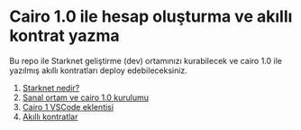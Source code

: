 # Cairo 1.0 ile hesap oluşturma ve akıllı kontrat yazma

Bu repo ile Starknet geliştirme (dev) ortamınızı kurabilecek ve cairo 1.0 ile yazılmış akıllı kontratları deploy edebileceksiniz.

1. [Starknet nedir?](./chapters/1.1.%Starknet%nedir?.md)
2. [Sanal ortam ve cairo 1.0 kurulumu](./chapters/2.%Sanal%ortam%ve%cairo%1.0%kurulumu.md)
3. [Cairo 1 VSCode eklentisi](./chapters/3.%Cairo%1%VSCode%eklentisi.md)
4. [Akıllı kontratlar](./chapters/4.%Akıllı%kontratlar.md)